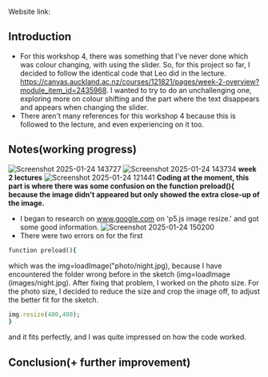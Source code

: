 Website link:

## Introduction
- For this workshop 4, there was something that I've never done which was colour changing, with using the slider. So, for this project so far, I decided to follow the identical code that Leo did in the lecture. https://canvas.auckland.ac.nz/courses/121821/pages/week-2-overview?module_item_id=2435968. I wanted to try to do an unchallenging one, exploring more on colour shifting and the part where the text disappears and appears when changing the slider.
- There aren't many references for this workshop 4 because this is followed to the lecture, and even experiencing on it too.
## Notes(working progress)
![Screenshot 2025-01-24 143727](https://github.com/user-attachments/assets/240b1a21-a873-41e4-9114-f7f46af108a8)
![Screenshot 2025-01-24 143734](https://github.com/user-attachments/assets/108d18b0-8fdd-4624-9272-40acc2318966)
**week 2 lectures**
![Screenshot 2025-01-24 121441](https://github.com/user-attachments/assets/d8c8526b-f297-4dd1-8b82-29071c2f397f)
**Coding at the moment, this part is where there was some confusion on the function preload(){ because the image didn't appeared but only showed the extra close-up of the image.**
- I began to research on www.google.com on 'p5.js image resize.' and got some good information. 
![Screenshot 2025-01-24 150200](https://github.com/user-attachments/assets/28389e66-f2bc-4d28-b0a0-d99dbc272f6b)
- There were two errors on for the first
```ruby
function preload(){
```
which was the img=loadImage("photo/night.jpg), because I have encountered the folder wrong before in the sketch (img=loadImage (images/night.jpg). After fixing that problem, I worked on the photo size. For the photo size, I decided to reduce the size and crop the image off, to adjust the better fit for the sketch. 
```ruby
img.resize(400,400);
}
```
and it fits perfectly, and I was quite impressed on how the code worked. 

## Conclusion(+ further improvement)
